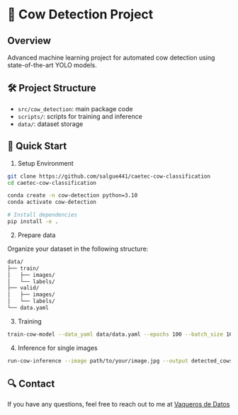 # 🐄 Cow Detection Project

## Overview

Advanced machine learning project for automated cow detection using state-of-the-art YOLO models.

## 🛠 Project Structure

- `src/cow_detection`: main package code
- `scripts/`: scripts for training and inference
- `data/`: dataset storage

## 🚀 Quick Start

1. Setup Environment

```bash
git clone https://github.com/salgue441/caetec-cow-classification
cd caetec-cow-classification

conda create -n cow-detection python=3.10
conda activate cow-detection

# Install dependencies
pip install -e .
```

2. Prepare data

Organize your dataset in the following structure:

```bash
data/
├── train/
│   ├── images/
│   └── labels/
├── valid/
│   ├── images/
│   └── labels/
└── data.yaml
```

3. Training

```bash
train-cow-model --data_yaml data/data.yaml --epochs 100 --batch_size 16
```

4. Inference for single images

```bash
run-cow-inference --image path/to/your/image.jpg --output detected_cows.jpg
```

## 🔍 Contact

If you have any questions, feel free to reach out to me at [Vaqueros de Datos](mailto:vaquerosdedatos@gamil.com)
